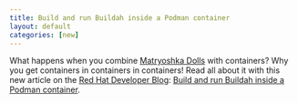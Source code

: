 ```yaml
---
title: Build and run Buildah inside a Podman container 
layout: default
categories: [new]
---
```


What happens when you combine [Matryoshka Dolls](https://en.wikipedia.org/wiki/Matryoshka_doll) with containers?  Why you get containers in containers in containers!  Read all about it with this new article on the [Red Hat Developer Blog](https://developers.redhat.com/blog/): [Build and run Buildah inside a Podman container](https://developers.redhat.com/blog/2019/04/04/build-and-run-buildah-inside-a-podman-container/).

